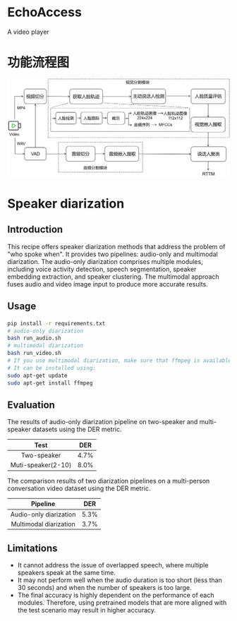 # EchoAccess
A video player

# 功能流程图

![流程图](.\img\1.png "流程示意图")

# Speaker diarization

## Introduction

This recipe offers speaker diarization methods that address the problem of "who spoke when". It provides two pipelines: audio-only and multimodal diarization. The audio-only diarization comprises multiple modules, including voice activity detection, speech segmentation, speaker embedding extraction, and speaker clustering. The multimodal approach fuses audio and video image input to produce more accurate results.

## Usage

``` sh
pip install -r requirements.txt
# audio-only diarization
bash run_audio.sh
# multimodal diarization
bash run_video.sh
# If you use multimodal diarization, make sure that ffmpeg is available in your environment. 
# It can be installed using:
sudo apt-get update
sudo apt-get install ffmpeg
```

## Evaluation

The results of audio-only diarization pipeline on two-speaker and multi-speaker datasets using the DER metric.

|        Test        | DER  |
| :----------------: | :--: |
|    Two-speaker     | 4.7% |
| Muti-speaker(2-10) | 8.0% |

The comparison results of two diarization pipelines on a multi-person conversation video dataset using the DER metric.

|        Pipeline        | DER  |
| :--------------------: | :--: |
| Audio-only diarization | 5.3% |
| Multimodal diarization | 3.7% |


## Limitations

- It cannot address the issue of overlapped speech, where multiple speakers speak at the same time. 
- It may not perform well when the audio duration is too short (less than 30 seconds) and when the number of speakers is too large.
- The final accuracy is highly dependent on the performance of each modules. Therefore, using pretrained models that are more aligned with the test scenario may result in higher accuracy.
